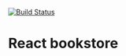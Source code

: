 [![Build Status](https://travis-ci.org/nileshgulia1/React-bookstore.svg?branch=master)](https://travis-ci.org/nileshgulia1/React-bookstore) 
# React bookstore
